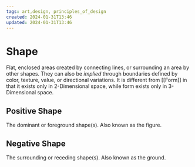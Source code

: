```yaml
---
tags: art,design, principles_of_design
created: 2024-01-31T13:46
updated: 2024-01-31T13:46
---
```

# Shape

Flat, enclosed areas created by connecting lines, or surrounding an area by other shapes. They can also be _implied_ through boundaries defined by color, texture, value, or directional variations. It is different from [[Form]] in that it exists only in 2-Dimensional space, while form exists only in 3-Dimensional space.

## Positive Shape

The dominant or foreground shape(s). Also known as the figure.

## Negative Shape

The surrounding or receding shape(s). Also known as the ground.